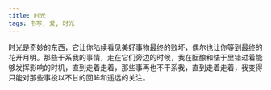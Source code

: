 ```yaml
---
title: 时光
tags: 书写, 爱, 时光
---
```



时光是奇妙的东西，它让你陆续看见美好事物最终的败坏，偶尔也让你等到最终的花开月明。那些干系我的事情，走在它们旁边的时候，我在酝酿和怯于里错过着能够发挥影响的时机，直到走着走着，那些事再也不干系我，直到走着走着，我变得只能对那些事投以不甘的回眸和遥远的关注。

